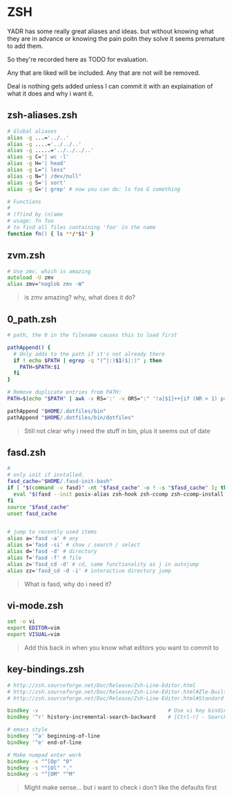 ZSH
===

YADR has some really great aliases and ideas.
but without knowing what they are in advance or knowing the pain poitn they solve it seems premature to add them.

So they're recorded here as TODO for evaluation.

Any that are liked will be included.
Any that are not will be removed.

Deal is nothing gets added unless I can commit it with an explaination of what it does and why i want it.

zsh-aliases.zsh
---------------

```zsh
# Global aliases
alias -g ...='../..'
alias -g ....='../../..'
alias -g .....='../../../..'
alias -g C='| wc -l'
alias -g H='| head'
alias -g L="| less"
alias -g N="| /dev/null"
alias -g S='| sort'
alias -g G='| grep' # now you can do: ls foo G something

# Functions
#
# (f)ind by (n)ame
# usage: fn foo
# to find all files containing 'foo' in the name
function fn() { ls **/*$1* }
```

zvm.zsh
-------

```zsh
# Use zmv, which is amazing
autoload -U zmv
alias zmv="noglob zmv -W"
```

> is zmv amazing? why, what does it do?

0_path.zsh
----------

```zsh
# path, the 0 in the filename causes this to load first

pathAppend() {
  # Only adds to the path if it's not already there
  if ! echo $PATH | egrep -q "(^|:)$1($|:)" ; then
    PATH=$PATH:$1
  fi
}

# Remove duplicate entries from PATH:
PATH=$(echo "$PATH" | awk -v RS=':' -v ORS=":" '!a[$1]++{if (NR > 1) printf ORS; printf $a[$1]}')

pathAppend "$HOME/.dotfiles/bin"
pathAppend "$HOME/.dotfiles/bin/dotfiles"
```

> Still not clear why i need the stuff in bin, plus it seems out of date

fasd.zsh
--------

```zsh
#
# only init if installed.
fasd_cache="$HOME/.fasd-init-bash"
if [ "$(command -v fasd)" -nt "$fasd_cache" -o ! -s "$fasd_cache" ]; then
  eval "$(fasd --init posix-alias zsh-hook zsh-ccomp zsh-ccomp-install zsh-wcomp zsh-wcomp-install)" >| "$fasd_cache"
fi
source "$fasd_cache"
unset fasd_cache


# jump to recently used items
alias a='fasd -a' # any
alias s='fasd -si' # show / search / select
alias d='fasd -d' # directory
alias f='fasd -f' # file
alias z='fasd_cd -d' # cd, same functionality as j in autojump
alias zz='fasd_cd -d -i' # interactive directory jump
```

> What is fasd, why do i need it?

vi-mode.zsh
-----------

```zsh
set -o vi
export EDITOR=vim
export VISUAL=vim
```

> Add this back in when you know what editors you want to commit to

key-bindings.zsh
----------------

```zsh
# http://zsh.sourceforge.net/Doc/Release/Zsh-Line-Editor.html
# http://zsh.sourceforge.net/Doc/Release/Zsh-Line-Editor.html#Zle-Builtins
# http://zsh.sourceforge.net/Doc/Release/Zsh-Line-Editor.html#Standard-Widgets

bindkey -v                                          # Use vi key bindings
bindkey '^r' history-incremental-search-backward    # [Ctrl-r] - Search backward incrementally for a specified string. The string may begin with ^ to anchor the search to the beginning of the line.

# emacs style
bindkey '^a' beginning-of-line
bindkey '^e' end-of-line

# Make numpad enter work
bindkey -s "^[Op" "0"
bindkey -s "^[Ol" "."
bindkey -s "^[OM" "^M"
```

> Might make sense... but i want to check i don't like the defaults first